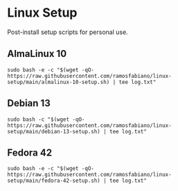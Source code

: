 # Linux Setup

Post-install setup scripts for personal use.

## AlmaLinux 10

`sudo bash -e -c "$(wget -qO- https://raw.githubusercontent.com/ramosfabiano/linux-setup/main/almalinux-10-setup.sh) | tee log.txt"`

## Debian 13

`sudo bash -c "$(wget -qO- https://raw.githubusercontent.com/ramosfabiano/linux-setup/main/debian-13-setup.sh) | tee log.txt"`

## Fedora 42

`sudo bash -e -c "$(wget -qO- https://raw.githubusercontent.com/ramosfabiano/linux-setup/main/fedora-42-setup.sh) | tee log.txt"`


